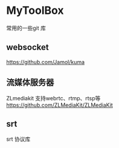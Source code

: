 # MyToolBox
常用的一些git 库
## websocket</br>
  https://github.com/Jamol/kuma

## 流媒体服务器
ZLmediakit 支持webrtc、rtmp、rtsp等
https://github.com/ZLMediaKit/ZLMediaKit


## srt</br>
srt 协议库</br>



